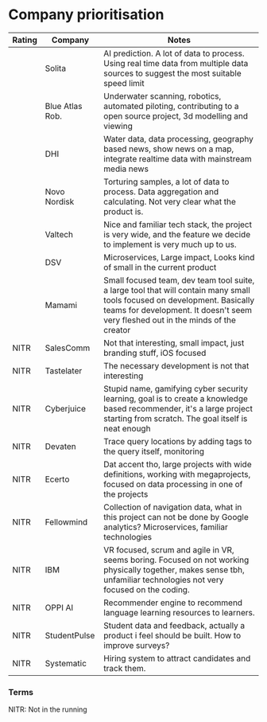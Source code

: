 # Company prioritisation

| Rating | Company         | Notes                                                  |
| ------ | --------------- | ------------------------------------------------------ |
|        | Solita          | AI prediction. A lot of data to process. Using real time data from multiple data sources to suggest the most suitable speed limit |
|        | Blue Atlas Rob. | Underwater scanning, robotics, automated piloting, contributing to a open source project, 3d modelling and viewing | 
|        | DHI             | Water data, data processing, geography based news, show news on a map, integrate realtime data with mainstream media news | 
|        | Novo Nordisk    | Torturing samples, a lot of data to process. Data aggregation and calculating. Not very clear what the product is. |
|        | Valtech         | Nice and familiar tech stack, the project is very wide, and the feature we decide to implement is very much up to us. |
|        | DSV             | Microservices, Large impact, Looks kind of small in the current product | 
|        | Mamami          | Small focused team, dev team tool suite, a large tool that will contain many small tools focused on development. Basically teams for development. It doesn't seem very fleshed out in the minds of the creator |
| NITR   | SalesComm       | Not that interesting, small impact, just branding stuff, iOS focused | 
| NITR   | Tastelater      | The necessary development is not that interesting | 
| NITR   | Cyberjuice      | Stupid name, gamifying cyber security learning, goal is to create a knowledge based recommender, it's a large project starting from scratch. The goal itself is neat enough | 
| NITR   | Devaten         | Trace query locations by adding tags to the query itself, monitoring |
| NITR   | Ecerto          | Dat accent tho, large projects with wide definitions, working with megaprojects, focused on data processing in one of the projects |
| NITR   | Fellowmind      | Collection of navigation data, what in this project can not be done by Google analytics? Microservices, familiar technologies |
| NITR   | IBM             | VR focused, scrum and agile in VR, seems boring. Focused on not working physically together, makes sense tbh, unfamiliar technologies not very focused on the coding. |
| NITR   | OPPI AI         | Recommender engine to recommend language learning resources to learners.  |
| NITR   | StudentPulse    | Student data and feedback, actually a product i feel should be built. How to improve surveys? |
| NITR   | Systematic      | Hiring system to attract candidates and track them. |


### Terms
NITR: Not in the running
